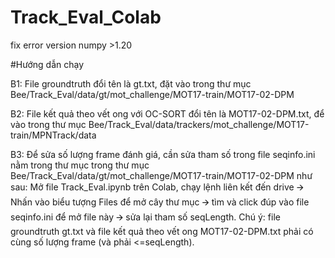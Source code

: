 # Track_Eval_Colab
fix error version numpy >1.20

#Hướng dẫn chạy

B1: File groundtruth đổi tên là gt.txt, đặt vào trong thư mục Bee/Track_Eval/data/gt/mot_challenge/MOT17-train/MOT17-02-DPM

B2: File kết quả theo vết ong với OC-SORT đổi tên là MOT17-02-DPM.txt, để vào trong thư mục Bee/Track_Eval/data/trackers/mot_challenge/MOT17-train/MPNTrack/data

B3: Để sửa số lượng frame đánh giá, cần sửa tham số trong file seqinfo.ini nằm trong thư mục trong thư mục Bee/Track_Eval/data/gt/mot_challenge/MOT17-train/MOT17-02-DPM như sau: Mở file Track_Eval.ipynb trên Colab, chạy lệnh liên kết đến drive 🡪 Nhấn vào biểu tượng Files để mở cây thư mục 🡪 tìm và click đúp vào file seqinfo.ini để mở file này 🡪 sửa lại tham số seqLength. Chú ý: file groundtruth gt.txt và file kết quả theo vết ong MOT17-02-DPM.txt phải có cùng số lượng frame (và phải <=seqLength).
